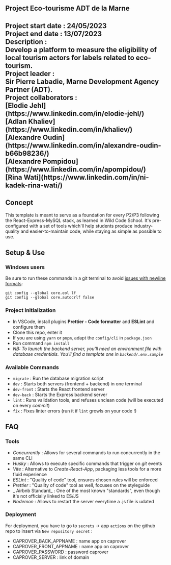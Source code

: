 <h2> Project Eco-tourisme ADT de la Marne<h2>

<div>
Project start date : 24/05/2023<br>
Project end date : 13/07/2023<br>
</div>

<div>
Description :<br>
Develop a platform to measure the eligibility of local tourism actors for labels related to eco-tourism.<br>
</div>

<div>
Project leader :<br>
Sir Pierre Labadie, Marne Development Agency Partner (ADT).<br>
</div>

<div>
Project collaborators :<br>
[Elodie Jehl](https://www.linkedin.com/in/elodie-jehl/)<br>
[Adlan Khaliev](https://www.linkedin.com/in/khaliev/)<br>
[Alexandre Oudin](https://www.linkedin.com/in/alexandre-oudin-b66b98236/)<br>
[Alexandre Pompidou](https://www.linkedin.com/in/apompidou/)<br>
[Rina Wati](https://www.linkedin.com/in/ni-kadek-rina-wati/)<br>
</div>

## Concept

This template is meant to serve as a foundation for every P2/P3 following the React-Express-MySQL stack, as learned in Wild Code School.
It's pre-configured with a set of tools which'll help students produce industry-quality and easier-to-maintain code, while staying as simple as possible to use.

## Setup & Use

### Windows users

Be sure to run these commands in a git terminal to avoid [issues with newline formats](https://en.wikipedia.org/wiki/Newline#Issues_with_different_newline_formats):

```
git config --global core.eol lf
git config --global core.autocrlf false
```

### Project Initialization

- In VSCode, install plugins **Prettier - Code formatter** and **ESLint** and configure them
- Clone this repo, enter it
- If you are using `yarn` or `pnpm`, adapt the `config/cli` in `package.json`
- Run command `npm install`
- _NB: To launch the backend server, you'll need an environment file with database credentials. You'll find a template one in `backend/.env.sample`_

### Available Commands

- `migrate` : Run the database migration script
- `dev` : Starts both servers (frontend + backend) in one terminal
- `dev-front` : Starts the React frontend server
- `dev-back` : Starts the Express backend server
- `lint` : Runs validation tools, and refuses unclean code (will be executed on every _commit_)
- `fix` : Fixes linter errors (run it if `lint` growls on your code !)

## FAQ

### Tools

- _Concurrently_ : Allows for several commands to run concurrently in the same CLI
- _Husky_ : Allows to execute specific commands that trigger on _git_ events
- _Vite_ : Alternative to _Create-React-App_, packaging less tools for a more fluid experience
- _ESLint_ : "Quality of code" tool, ensures chosen rules will be enforced
- _Prettier_ : "Quality of code" tool as well, focuses on the styleguide
- _ Airbnb Standard_ : One of the most known "standards", even though it's not officially linked to ES/JS
- _Nodemon_ : Allows to restart the server everytime a .js file is udated

### Deployment

For deployment, you have to go to `secrets` → app `actions` on the github repo to insert via `New repository secret` :

- CAPROVER_BACK_APPNAME : name app on caprover
- CAPROVER_FRONT_APPNAME : name app on caprover
- CAPROVER_PASSWORD : password caprover
- CAPROVER_SERVER : link of domain
